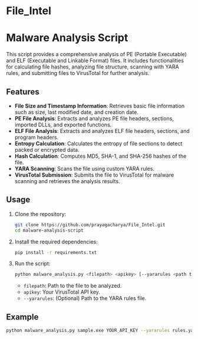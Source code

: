 # File_Intel

# Malware Analysis Script

This script provides a comprehensive analysis of PE (Portable Executable) and ELF (Executable and Linkable Format) files. It includes functionalities for calculating file hashes, analyzing file structure, scanning with YARA rules, and submitting files to VirusTotal for further analysis.

## Features

- **File Size and Timestamp Information**: Retrieves basic file information such as size, last modified date, and creation date.
- **PE File Analysis**: Extracts and analyzes PE file headers, sections, imported DLLs, and exported functions.
- **ELF File Analysis**: Extracts and analyzes ELF file headers, sections, and program headers.
- **Entropy Calculation**: Calculates the entropy of file sections to detect packed or encrypted data.
- **Hash Calculation**: Computes MD5, SHA-1, and SHA-256 hashes of the file.
- **YARA Scanning**: Scans the file using custom YARA rules.
- **VirusTotal Submission**: Submits the file to VirusTotal for malware scanning and retrieves the analysis results.

## Usage

1. Clone the repository:
    ```bash
    git clone https://github.com/prayagacharya/File_Intel.git
    cd malware-analysis-script
    ```

2. Install the required dependencies:
    ```bash
    pip install -r requirements.txt
    ```

3. Run the script:
    ```bash
    python malware_analysis.py <filepath> <apikey> [--yararules <path to YARA rules>]
    ```

   - `filepath`: Path to the file to be analyzed.
   - `apikey`: Your VirusTotal API key.
   - `--yararules`: (Optional) Path to the YARA rules file.

## Example

```bash
python malware_analysis.py sample.exe YOUR_API_KEY --yararules rules.yar

